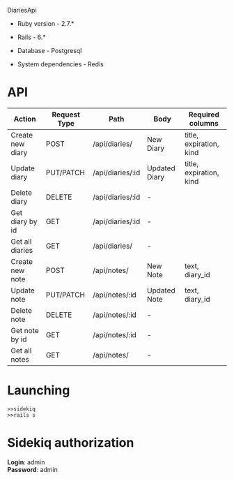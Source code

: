  DiariesApi

* Ruby version - 2.7.*

* Rails - 6.*

* Database - Postgresql

* System dependencies - Redis


# API
Action            | Request Type  |   Path          | Body          | Required columns
----------------- | ------------- | ----------------| ------------- | -----------------
Create new diary  |      POST     | /api/diaries/   | New Diary     | title, expiration, kind
Update diary      |   PUT/PATCH   | /api/diaries/:id| Updated Diary | title, expiration, kind
Delete diary      |     DELETE    | /api/diaries/:id|       -       |
Get diary by id   |      GET      | /api/diaries/:id|       -       |
Get all diaries   |      GET      |  /api/diaries/  |       -       |
Create new note   |      POST     |  /api/notes/    | New Note      | text, diary_id
Update note       |   PUT/PATCH   | /api/notes/:id  | Updated Note  | text, diary_id
Delete note       |     DELETE    | /api/notes/:id  |       -       |
Get note by id    |      GET      | /api/notes/:id  |       -       |
Get all notes     |      GET      |  /api/notes/    |       -       |

# Launching
`>>sidekiq` <br/> `>>rails s`
# Sidekiq authorization
__Login__: admin <br/>
__Password__: admin